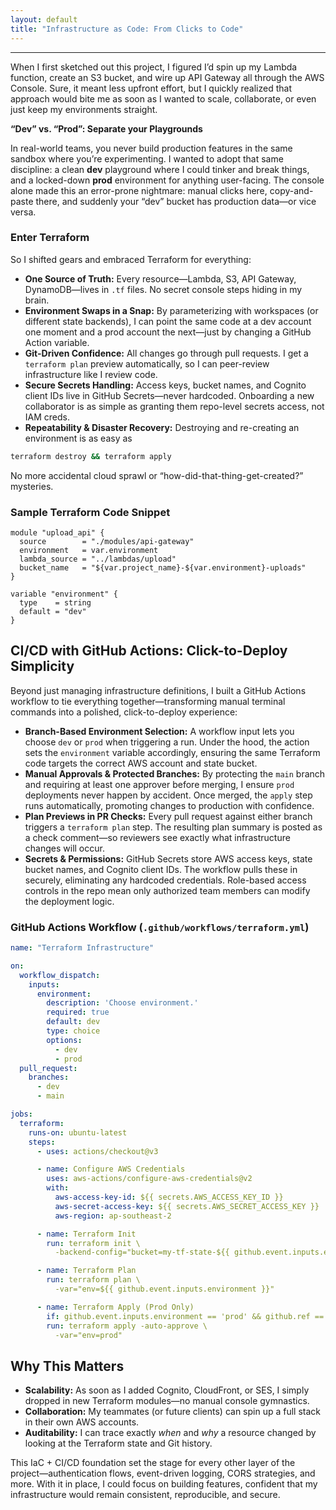 ```yaml
---
layout: default
title: "Infrastructure as Code: From Clicks to Code"
---
```

-----------------------------
When I first sketched out this project, I figured I’d spin up my Lambda function, create an S3 bucket, and wire up API Gateway all through the AWS Console. Sure, it meant less upfront effort, but I quickly realized that approach would bite me as soon as I wanted to scale, collaborate, or even just keep my environments straight.

**“Dev” vs. “Prod”: Separate your Playgrounds**

In real-world teams, you never build production features in the same sandbox where you’re experimenting. I wanted to adopt that same discipline: a clean **dev** playground where I could tinker and break things, and a locked-down **prod** environment for anything user-facing. The console alone made this an error-prone nightmare: manual clicks here, copy-and-paste there, and suddenly your “dev” bucket has production data—or vice versa.

### **Enter Terraform**

So I shifted gears and embraced Terraform for everything:

* **One Source of Truth:** Every resource—Lambda, S3, API Gateway, DynamoDB—lives in `.tf` files. No secret console steps hiding in my brain.
* **Environment Swaps in a Snap:** By parameterizing with workspaces (or different state backends), I can point the same code at a dev account one moment and a prod account the next—just by changing a GitHub Action variable.
* **Git-Driven Confidence:** All changes go through pull requests. I get a `terraform plan` preview automatically, so I can peer-review infrastructure like I review code.
* **Secure Secrets Handling:** Access keys, bucket names, and Cognito client IDs live in GitHub Secrets—never hardcoded. Onboarding a new collaborator is as simple as granting them repo-level secrets access, not IAM creds.
* **Repeatability & Disaster Recovery:** Destroying and re-creating an environment is as easy as 
```bash
terraform destroy && terraform apply
```


No more accidental cloud sprawl or “how-did-that-thing-get-created?” mysteries.

### Sample Terraform Code Snippet

```hcl
module "upload_api" {
  source        = "./modules/api-gateway"
  environment   = var.environment
  lambda_source = "../lambdas/upload"
  bucket_name   = "${var.project_name}-${var.environment}-uploads"
}

variable "environment" {
  type    = string
  default = "dev"
}
```

## **CI/CD with GitHub Actions: Click-to-Deploy Simplicity**

Beyond just managing infrastructure definitions, I built a GitHub Actions workflow to tie everything together—transforming manual terminal commands into a polished, click-to-deploy experience:

* **Branch-Based Environment Selection:** A workflow input lets you choose `dev` or `prod` when triggering a run. Under the hood, the action sets the `environment` variable accordingly, ensuring the same Terraform code targets the correct AWS account and state bucket.
* **Manual Approvals & Protected Branches:** By protecting the `main` branch and requiring at least one approver before merging, I ensure `prod` deployments never happen by accident. Once merged, the `apply` step runs automatically, promoting changes to production with confidence.
* **Plan Previews in PR Checks:** Every pull request against either branch triggers a `terraform plan` step. The resulting plan summary is posted as a check comment—so reviewers see exactly what infrastructure changes will occur.
* **Secrets & Permissions:** GitHub Secrets store AWS access keys, state bucket names, and Cognito client IDs. The workflow pulls these in securely, eliminating any hardcoded credentials. Role-based access controls in the repo mean only authorized team members can modify the deployment logic.

### GitHub Actions Workflow (`.github/workflows/terraform.yml`)

```yaml
name: "Terraform Infrastructure"

on:
  workflow_dispatch:
    inputs:
      environment:
        description: 'Choose environment.'
        required: true
        default: dev
        type: choice
        options:
          - dev
          - prod
  pull_request:
    branches:
      - dev
      - main

jobs:
  terraform:
    runs-on: ubuntu-latest
    steps:
      - uses: actions/checkout@v3

      - name: Configure AWS Credentials
        uses: aws-actions/configure-aws-credentials@v2
        with:
          aws-access-key-id: ${{ secrets.AWS_ACCESS_KEY_ID }}
          aws-secret-access-key: ${{ secrets.AWS_SECRET_ACCESS_KEY }}
          aws-region: ap-southeast-2

      - name: Terraform Init
        run: terraform init \
          -backend-config="bucket=my-tf-state-${{ github.event.inputs.environment }}"

      - name: Terraform Plan
        run: terraform plan \
          -var="env=${{ github.event.inputs.environment }}"

      - name: Terraform Apply (Prod Only)
        if: github.event.inputs.environment == 'prod' && github.ref == 'refs/heads/main'
        run: terraform apply -auto-approve \
          -var="env=prod"
```

## **Why This Matters**

* **Scalability:** As soon as I added Cognito, CloudFront, or SES, I simply dropped in new Terraform modules—no manual console gymnastics.
* **Collaboration:** My teammates (or future clients) can spin up a full stack in their own AWS accounts.
* **Auditability:** I can trace exactly *when* and *why* a resource changed by looking at the Terraform state and Git history.

This IaC + CI/CD foundation set the stage for every other layer of the project—authentication flows, event-driven logging, CORS strategies, and more. With it in place, I could focus on building features, confident that my infrastructure would remain consistent, reproducible, and secure.



